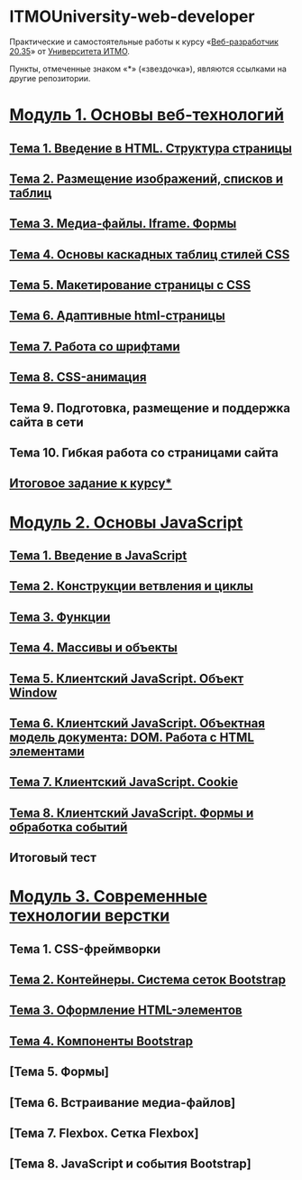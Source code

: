 # ITMOUniversity-web-developer

Практические и самостоятельные работы к курсу «[Веб-разработчик 20.35](https://design.itmo.ru/courses/web_developer_junior/)» от [Университета ИТМО](https://itmo.ru).

Пункты, отмеченные знаком «*» («звездочка»), являются ссылками на другие репозитории.

# [Модуль 1. Основы веб-технологий](Module_1/)
## [Тема 1. Введение в HTML. Структура страницы](Module_1/loschenkov_SRSWEB_1)
## [Тема 2. Размещение изображений, списков и таблиц](Module_1/loschenkov_SRSWEB_2)
## [Тема 3. Медиа-файлы. Iframe. Формы](Module_1/loschenkov_SRSWEB_3)
## [Тема 4. Основы каскадных таблиц стилей CSS](Module_1/loschenkov_SRSWEB_4)
## [Тема 5. Макетирование страницы с CSS](Module_1/loschenkov_SRSWEB_5)
## [Тема 6. Адаптивные html-страницы](Module_1/loschenkov_SRSWEB_6)
## [Тема 7. Работа со шрифтами](Module_1/loschenkov_SRSWEB_7)
## [Тема 8. CSS-анимация](Module_1/loschenkov_SRSWEB_8)
## Тема 9. Подготовка, размещение и поддержка сайта в сети
## Тема 10. Гибкая работа со страницами сайта
## [Итоговое задание к курсу*](https://github.com/InventiveSpark/ITMOUniversity-web-developer-Module_1-final)

# [Модуль 2. Основы JavaScript](Module_2/)
## [Тема 1. Введение в JavaScript](Module_2/loschenkov_JSBasics_1)
## [Тема 2. Конструкции ветвления и циклы](Module_2/loschenkov_JSBasics_2)
## [Тема 3. Функции](Module_2/loschenkov_JSBasics_3)
## [Тема 4. Массивы и объекты](Module_2/loschenkov_JSBasics_4)
## [Тема 5. Клиентский JavaScript. Объект Window](Module_2/loschenkov_JSBasics_5)
## [Тема 6. Клиентский JavaScript. Объектная модель документа: DOM. Работа с HTML элементами](Module_2/loschenkov_JSBasics_6)
## [Тема 7. Клиентский JavaScript. Cookie](Module_2/loschenkov_JSBasics_7)
## [Тема 8. Клиентский JavaScript. Формы и обработка событий](Module_2/loschenkov_JSBasics_8)
## Итоговый тест

# [Модуль 3. Современные технологии верстки](Module_3)
## Тема 1. CSS-фреймворки
## [Тема 2. Контейнеры. Система сеток Bootstrap](Module_3/loschenkov_Bootstrap2)
## [Тема 3. Оформление HTML-элементов](Module_3/loschenkov_Bootstrap3)
## [Тема 4. Компоненты Bootstrap](Module_3/loschenkov_Bootstrap4)
## [Тема 5. Формы]
## [Тема 6. Встраивание медиа-файлов]
## [Тема 7. Flexbox. Сетка Flexbox]
## [Тема 8. JavaScript и события Bootstrap]
